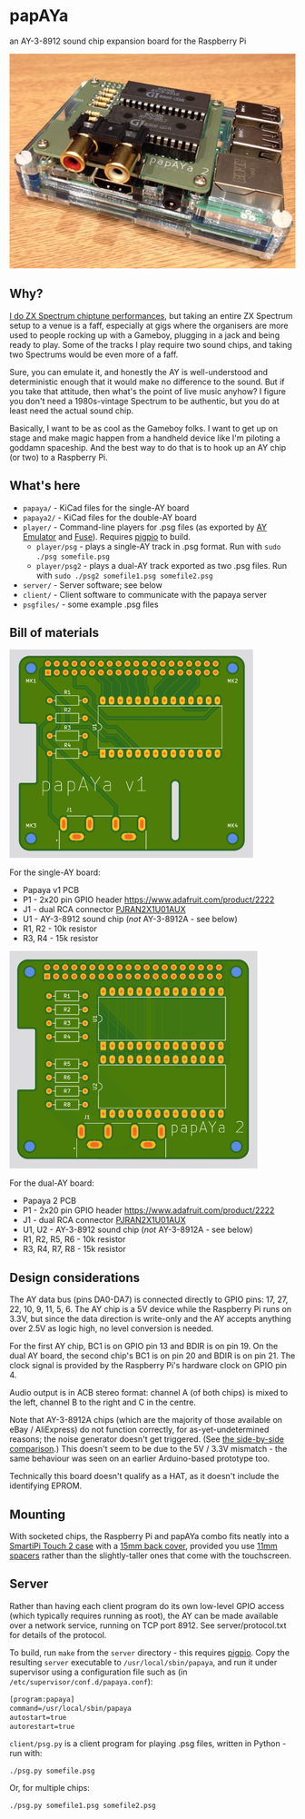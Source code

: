 # papAYa
an AY-3-8912 sound chip expansion board for the Raspberry Pi

![papAYa 2 board on a Raspberry Pi](images/papaya2-on-rpi.jpg)

## Why?
[I do ZX Spectrum chiptune performances](http://gasman.zxdemo.org/), but taking an entire ZX Spectrum setup to a venue is a faff, especially at gigs where the organisers are more used to people rocking up with a Gameboy, plugging in a jack and being ready to play. Some of the tracks I play require two sound chips, and taking two Spectrums would be even more of a faff.

Sure, you can emulate it, and honestly the AY is well-understood and deterministic enough that it would make no difference to the sound. But if you take that attitude, then what's the point of live music anyhow? I figure you don't need a 1980s-vintage Spectrum to be authentic, but you do at least need the actual sound chip.

Basically, I want to be as cool as the Gameboy folks. I want to get up on stage and make magic happen from a handheld device like I'm piloting a goddamn spaceship. And the best way to do that is to hook up an AY chip (or two) to a Raspberry Pi.

## What's here

* `papaya/` - KiCad files for the single-AY board
* `papaya2/` - KiCad files for the double-AY board
* `player/` - Command-line players for .psg files (as exported by [AY Emulator](https://bulba.untergrund.net/emulator_e.htm) and [Fuse](http://fuse-emulator.sourceforge.net/)). Requires [pigpio](http://abyz.me.uk/rpi/pigpio/) to build.
  * `player/psg` - plays a single-AY track in .psg format. Run with `sudo ./psg somefile.psg`
  * `player/psg2` - plays a dual-AY track exported as two .psg files. Run with `sudo ./psg2 somefile1.psg somefile2.psg`
* `server/` - Server software; see below
* `client/` - Client software to communicate with the papaya server
* `psgfiles/` - some example .psg files

## Bill of materials

![papAYa 1 PCB](images/papaya1-pcb.png)

For the single-AY board:
* Papaya v1 PCB
* P1 - 2x20 pin GPIO header https://www.adafruit.com/product/2222
* J1 - dual RCA connector [PJRAN2X1U01AUX](https://www.mouser.co.uk/ProductDetail/Switchcraft/PJRAN2X1U01AUX?qs=mcPJWgAPNre69iQqys4MXw%3D%3D)
* U1 - AY-3-8912 sound chip (_not_ AY-3-8912A - see below)
* R1, R2 - 10k resistor
* R3, R4 - 15k resistor

![papAYa 2 PCB](images/papaya2-pcb.png)

For the dual-AY board:

* Papaya 2 PCB
* P1 - 2x20 pin GPIO header https://www.adafruit.com/product/2222
* J1 - dual RCA connector [PJRAN2X1U01AUX](https://www.mouser.co.uk/ProductDetail/Switchcraft/PJRAN2X1U01AUX?qs=mcPJWgAPNre69iQqys4MXw%3D%3D)
* U1, U2 - AY-3-8912 sound chip (_not_ AY-3-8912A - see below)
* R1, R2, R5, R6 - 10k resistor
* R3, R4, R7, R8 - 15k resistor

## Design considerations
The AY data bus (pins DA0-DA7) is connected directly to GPIO pins: 17, 27, 22, 10, 9, 11, 5, 6. The AY chip is a 5V device while the Raspberry Pi runs on 3.3V, but since the data direction is write-only and the AY accepts anything over 2.5V as logic high, no level conversion is needed.

For the first AY chip, BC1 is on GPIO pin 13 and BDIR is on pin 19. On the dual AY board, the second chip's BC1 is on pin 20 and BDIR is on pin 21. The clock signal is provided by the Raspberry Pi's hardware clock on GPIO pin 4.

Audio output is in ACB stereo format: channel A (of both chips) is mixed to the left, channel B to the right and C in the centre.

Note that AY-3-8912A chips (which are the majority of those available on eBay / AliExpress) do not function correctly, for as-yet-undetermined reasons; the noise generator doesn't get triggered. (See [the side-by-side comparison](https://twitter.com/gasmanic/status/1227395760758624256).) This doesn't seem to be due to the 5V / 3.3V mismatch - the same behaviour was seen on an earlier Arduino-based prototype too.

Technically this board doesn't qualify as a HAT, as it doesn't include the identifying EPROM.

## Mounting
With socketed chips, the Raspberry Pi and papAYa combo fits neatly into a [SmartiPi Touch 2 case](https://thepihut.com/products/smartipi-touch-2) with a [15mm back cover](https://thepihut.com/products/smartipi-touch-2-back-cover), provided you use [11mm spacers](https://thepihut.com/products/raspberry-pi-hat-mounting-kit) rather than the slightly-taller ones that come with the touchscreen.

## Server
Rather than having each client program do its own low-level GPIO access (which typically requires running as root), the AY can be made available over a network service, running on TCP port 8912. See server/protocol.txt for details of the protocol.

To build, run `make` from the `server` directory - this requires [pigpio](http://abyz.me.uk/rpi/pigpio/). Copy the resulting `server` executable to `/usr/local/sbin/papaya`, and run it under supervisor using a configuration file such as (in `/etc/supervisor/conf.d/papaya.conf`):

    [program:papaya]
    command=/usr/local/sbin/papaya
    autostart=true
    autorestart=true

`client/psg.py` is a client program for playing .psg files, written in Python - run with:

    ./psg.py somefile.psg

Or, for multiple chips:

    ./psg.py somefile1.psg somefile2.psg
